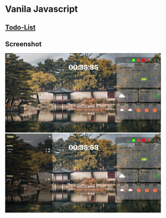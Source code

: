 # Vanila Javascript

## [Todo-List](https://shj3497.github.io/Todo-List/)

## Screenshot

![screenshot](imgs/todo_list_img1.png)
![screenshot](imgs/todo_list_img2.png)
